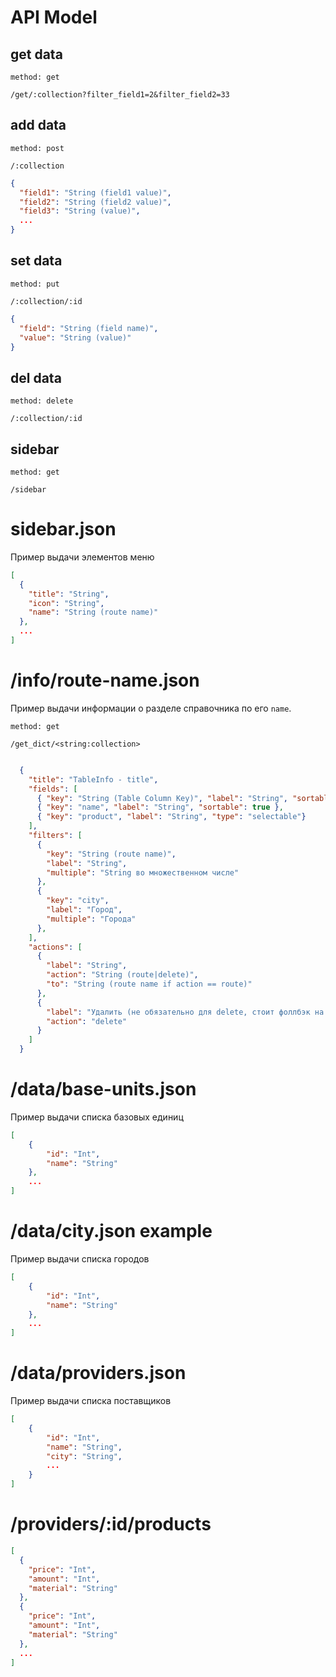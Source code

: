 # API Model

## get data
```
method: get

/get/:collection?filter_field1=2&filter_field2=33
```
## add data
```
method: post

/:collection
```
```json
{
  "field1": "String (field1 value)",
  "field2": "String (field2 value)",
  "field3": "String (value)",
  ...
}
```
## set data
```
method: put

/:collection/:id
```
```json
{
  "field": "String (field name)",
  "value": "String (value)"
}
```
## del data
```
method: delete

/:collection/:id
```

## sidebar
```
method: get

/sidebar

```


# sidebar.json
Пример выдачи элементов меню

```json
[
  {
    "title": "String",
    "icon": "String",
    "name": "String (route name)"
  },
  ...
]
```

# /info/route-name.json
Пример выдачи информации о разделе справочника по его `name`.
```
method: get

/get_dict/<string:collection>
```

```json

  {
    "title": "TableInfo - title",
    "fields": [
      { "key": "String (Table Column Key)", "label": "String", "sortable": false },
      { "key": "name", "label": "String", "sortable": true },
      { "key": "product", "label": "String", "type": "selectable"}
    ],
    "filters": [
      {
        "key": "String (route name)",
        "label": "String",
        "multiple": "String во множественном числе"
      },
      {
        "key": "city",
        "label": "Город",
        "multiple": "Города"
      },
    ],
    "actions": [
      {
        "label": "String",
        "action": "String (route|delete)",
        "to": "String (route name if action == route)"
      },
      {
        "label": "Удалить (не обязательно для delete, стоит фоллбэк на всякий)",
        "action": "delete"
      }
    ]
  }

```

# /data/base-units.json
Пример выдачи списка базовых единиц

```json
[
    {
        "id": "Int",
        "name": "String"
    },
    ...
]
```

# /data/city.json example
Пример выдачи списка городов

```json
[
    {
        "id": "Int",
        "name": "String"
    },
    ...
]
```

# /data/providers.json
Пример выдачи списка поставщиков 

```json
[
    {
        "id": "Int",
        "name": "String",
        "city": "String",
        ...
    }
]
```

# /providers/:id/products
```json
[
  {
    "price": "Int",
    "amount": "Int",
    "material": "String"
  },
  {
    "price": "Int",
    "amount": "Int",
    "material": "String"
  },
  ...
]